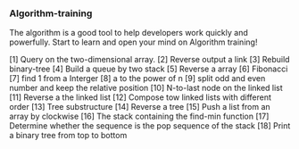 ### Algorithm-training

The algorithm is a good tool to help developers work quickly and powerfully.
Start to learn and open your mind on Algorithm training!

[1] Query on the two-dimensional array.
[2] Reverse output a link
[3] Rebuild binary-tree
[4] Build a queue by two stack
[5] Reverse a array
[6] Fibonacci
[7] find 1 from a Interger
[8] a to the power of n
[9] split odd and even number and keep the relative position
[10] N-to-last node on the linked list
[11] Reverse a the linked list
[12] Compose tow linked lists with different order
[13] Tree substructure
[14] Reverse a tree
[15] Push a list from an array by clockwise
[16] The stack containing the find-min function
[17] Determine whether the sequence is the pop sequence of the stack
[18] Print a binary tree from top to bottom
